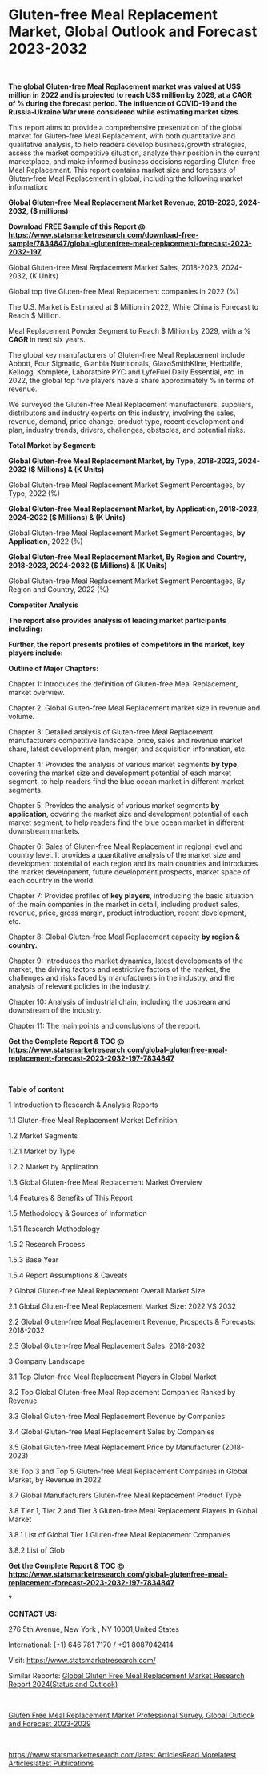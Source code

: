 <h1>Gluten-free Meal Replacement Market, Global Outlook and Forecast 2023-2032</h1><br/><p><strong>The global Gluten-free Meal Replacement market was valued at US$ million in 2022 and is projected to reach US$ million by 2029, at a <strong>CAGR</strong> of % during the forecast period. The influence of COVID-19 and the Russia-Ukraine War were considered while estimating market sizes.</strong></p>
 
 
 
 <p>This report aims to provide a comprehensive presentation of the global market for Gluten-free Meal Replacement, with both quantitative and qualitative analysis, to help readers develop business/growth strategies, assess the market competitive situation, analyze their position in the current marketplace, and make informed business decisions regarding Gluten-free Meal Replacement. This report contains market size and forecasts of Gluten-free Meal Replacement in global, including the following market information:</p>
 
 
 
 <p><strong>Global Gluten-free Meal Replacement Market Revenue, 2018-2023, 2024-2032, ($ millions)</strong></p>
 
 
 
 <p><strong>Download FREE Sample of this Report @ <a href="https://www.statsmarketresearch.com/download-free-sample/7834847/global-glutenfree-meal-replacement-forecast-2023-2032-197">https://www.statsmarketresearch.com/download-free-sample/7834847/global-glutenfree-meal-replacement-forecast-2023-2032-197</a></strong></p>
 
 
 
 <p>Global Gluten-free Meal Replacement Market Sales, 2018-2023, 2024-2032, (K Units)</p>
 
 
 
 <p>Global top five Gluten-free Meal Replacement companies in 2022 (%)</p>
 
 
 
 <p>The U.S. Market is Estimated at $ Million in 2022, While China is Forecast to Reach $ Million.</p>
 
 
 
 <p>Meal Replacement Powder Segment to Reach $ Million by 2029, with a % <strong><strong>CAGR</strong> </strong>in next six years.</p>
 
 
 
 <p>The global key manufacturers of Gluten-free Meal Replacement include Abbott, Four Sigmatic, Glanbia Nutritionals, GlaxoSmithKline, Herbalife, Kellogg, Komplete, Laboratoire PYC and LyfeFuel Daily Essential, etc. in 2022, the global top five players have a share approximately % in terms of revenue.</p>
 
 
 
 <p>We surveyed the Gluten-free Meal Replacement manufacturers, suppliers, distributors and industry experts on this industry, involving the sales, revenue, demand, price change, product type, recent development and plan, industry trends, drivers, challenges, obstacles, and potential risks.</p>
 
 
 
 <p><strong>Total Market by Segment:</strong></p>
 
 
 
 <p><strong>Global Gluten-free Meal Replacement Market, by Type, 2018-2023, 2024-2032 ($ Millions) & (K Units)</strong></p>
 
 
 
 <p>Global Gluten-free Meal Replacement Market Segment Percentages, by Type, 2022 (%)</p>
 
 
 
 <p><strong>Global Gluten-free Meal Replacement Market, <strong>by Application</strong>, 2018-2023, 2024-2032 ($ Millions) & (K Units)</strong></p>
 
 
 
 <p>Global Gluten-free Meal Replacement Market Segment Percentages, <strong>by Application</strong>, 2022 (%)</p>
 
 
 
 <p><strong>Global Gluten-free Meal Replacement Market, By Region and Country, 2018-2023, 2024-2032 ($ Millions) & (K Units)</strong></p>
 
 
 
 <p>Global Gluten-free Meal Replacement Market Segment Percentages, By Region and Country, 2022 (%)</p>
 
 
 
 <p><strong>Competitor Analysis</strong></p>
 
 
 
 <p><strong>The report also provides analysis of leading market participants including:</strong></p>
 
 
 
 <p><strong>Further, the report presents profiles of competitors in the market, <strong>key players</strong> include:</strong></p>
 
 
 
 <p><strong>Outline of Major Chapters:</strong></p>
 
 
 
 <p>Chapter 1: Introduces the definition of Gluten-free Meal Replacement, market overview.</p>
 
 
 
 <p>Chapter 2: Global Gluten-free Meal Replacement market size in revenue and volume.</p>
 
 
 
 <p>Chapter 3: Detailed analysis of Gluten-free Meal Replacement manufacturers competitive landscape, price, sales and revenue market share, latest development plan, merger, and acquisition information, etc.</p>
 
 
 
 <p>Chapter 4: Provides the analysis of various market segments <strong>by type</strong>, covering the market size and development potential of each market segment, to help readers find the blue ocean market in different market segments.</p>
 
 
 
 <p>Chapter 5: Provides the analysis of various market segments <strong><strong>by application</strong></strong>, covering the market size and development potential of each market segment, to help readers find the blue ocean market in different downstream markets.</p>
 
 
 
 <p>Chapter 6: Sales of Gluten-free Meal Replacement in regional level and country level. It provides a quantitative analysis of the market size and development potential of each region and its main countries and introduces the market development, future development prospects, market space of each country in the world.</p>
 
 
 
 <p>Chapter 7: Provides profiles of <strong>key players</strong>, introducing the basic situation of the main companies in the market in detail, including product sales, revenue, price, gross margin, product introduction, recent development, etc.</p>
 
 
 
 <p>Chapter 8: Global Gluten-free Meal Replacement capacity <strong>by region & country.</strong></p>
 
 
 
 <p>Chapter 9: Introduces the market dynamics, latest developments of the market, the driving factors and restrictive factors of the market, the challenges and risks faced by manufacturers in the industry, and the analysis of relevant policies in the industry.</p>
 
 
 
 <p>Chapter 10: Analysis of industrial chain, including the upstream and downstream of the industry.</p>
 
 
 
 <p>Chapter 11: The main points and conclusions of the report.</p>
 
 
 
 <div><b>Get the Complete Report & TOC @ <a href="https://www.statsmarketresearch.com/global-glutenfree-meal-replacement-forecast-2023-2032-197-7834847">https://www.statsmarketresearch.com/global-glutenfree-meal-replacement-forecast-2023-2032-197-7834847</a></b></div>
 
 
 
 <p><br />
 
 <b>Table of content</b></p>
 
 
 
 <p>1 Introduction to Research & Analysis Reports<br />
 
 1.1 Gluten-free Meal Replacement Market Definition<br />
 
 1.2 Market Segments<br />
 
 1.2.1 Market by Type<br />
 
 1.2.2 Market by Application<br />
 
 1.3 Global Gluten-free Meal Replacement Market Overview<br />
 
 1.4 Features & Benefits of This Report<br />
 
 1.5 Methodology & Sources of Information<br />
 
 1.5.1 Research Methodology<br />
 
 1.5.2 Research Process<br />
 
 1.5.3 Base Year<br />
 
 1.5.4 Report Assumptions & Caveats<br />
 
 2 Global Gluten-free Meal Replacement Overall Market Size<br />
 
 2.1 Global Gluten-free Meal Replacement Market Size: 2022 VS 2032<br />
 
 2.2 Global Gluten-free Meal Replacement Revenue, Prospects & Forecasts: 2018-2032<br />
 
 2.3 Global Gluten-free Meal Replacement Sales: 2018-2032<br />
 
 3 Company Landscape<br />
 
 3.1 Top Gluten-free Meal Replacement Players in Global Market<br />
 
 3.2 Top Global Gluten-free Meal Replacement Companies Ranked by Revenue<br />
 
 3.3 Global Gluten-free Meal Replacement Revenue by Companies<br />
 
 3.4 Global Gluten-free Meal Replacement Sales by Companies<br />
 
 3.5 Global Gluten-free Meal Replacement Price by Manufacturer (2018-2023)<br />
 
 3.6 Top 3 and Top 5 Gluten-free Meal Replacement Companies in Global Market, by Revenue in 2022<br />
 
 3.7 Global Manufacturers Gluten-free Meal Replacement Product Type<br />
 
 3.8 Tier 1, Tier 2 and Tier 3 Gluten-free Meal Replacement Players in Global Market<br />
 
 3.8.1 List of Global Tier 1 Gluten-free Meal Replacement Companies<br />
 
 3.8.2 List of Glob</p>
 
 
 
 <div><b>Get the Complete Report & TOC @ <a href="https://www.statsmarketresearch.com/global-glutenfree-meal-replacement-forecast-2023-2032-197-7834847">https://www.statsmarketresearch.com/global-glutenfree-meal-replacement-forecast-2023-2032-197-7834847</a></b></div>
 
 
 
 <p>? </p>
 
 
 
 <p><b>CONTACT US:</b><br />
 
 276 5th Avenue, New York , NY 10001,United States<br />
 
 International: (+1) 646 781 7170 / +91 8087042414<br />
 
 Visit: <a href="https://www.statsmarketresearch.com/">https://www.statsmarketresearch.com/</a><br />
 
 Similar Reports: <a href="https://www.statsmarketresearch.com/global-glutenfree-meal-replacement-forecast-2023-2032-197-7834847">Global Gluten Free Meal Replacement Market Research Report 2024(Status and Outlook)</a><br />
 
 <br />
 
 <a href="https://www.statsmarketresearch.com/global-glutenfree-meal-replacement-forecast-2023-2032-197-7834847">Gluten Free Meal Replacement Market Professional Survey, Global Outlook and Forecast 2023-2029</a><br />
 
 <br />
 
 <a href="https://gyeongbokgung.com">https://www.statsmarketresearch.com/</a><a href="https://hallyeomaritime.com">latest Articles</a><a href="https://jingwansa.com">Read More</a><a href="https://nguoiviet.jp/">latest Articles</a><a href="https://www.intelmarketresearch.com/">latest Publications</a></p>